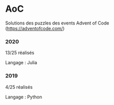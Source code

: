 # AoC
Solutions des puzzles des events Advent of Code (https://adventofcode.com/)

### 2020

13/25 réalisés

Langage : Julia


### 2019

4/25 réalisés

Langage : Python
